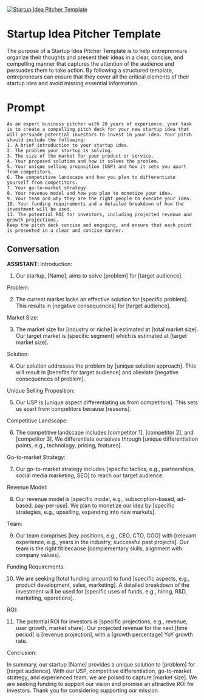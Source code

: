 
[![Startup Idea Pitcher Template](https://flow-prompt-covers.s3.us-west-1.amazonaws.com/icon/illustrative/illus_6.png)]()
# Startup Idea Pitcher Template 
The purpose of a Startup Idea Pitcher Template is to help entrepreneurs organize their thoughts and present their ideas in a clear, concise, and compelling manner that captures the attention of the audience and persuades them to take action. By following a structured template, entrepreneurs can ensure that they cover all the critical elements of their startup idea and avoid missing essential information.

# Prompt

```
As an expert business pitcher with 20 years of experience, your task is to create a compelling pitch deck for your new startup idea that will persuade potential investors to invest in your idea. Your pitch should include the following:
1. A brief introduction to your startup idea.
2. The problem your startup is solving.
3. The size of the market for your product or service.
4. Your proposed solution and how it solves the problem.
5. Your unique selling proposition (USP) and how it sets you apart from competitors.
6. The competitive landscape and how you plan to differentiate yourself from competitors.
7. Your go-to-market strategy.
8. Your revenue model and how you plan to monetize your idea.
9. Your team and why they are the right people to execute your idea.
10. Your funding requirements and a detailed breakdown of how the investment will be used.
11. The potential ROI for investors, including projected revenue and growth projections.
Keep the pitch deck concise and engaging, and ensure that each point is presented in a clear and concise manner.

```

## Conversation

**ASSISTANT**: Introduction:

1. Our startup, [Name], aims to solve [problem] for [target audience].



Problem:

2. The current market lacks an effective solution for [specific problem]. This results in [negative consequences] for [target audience].



Market Size:

3. The market size for [industry or niche] is estimated at [total market size]. Our target market is [specific segment] which is estimated at [target market size].



Solution:

4. Our solution addresses the problem by [unique solution approach]. This will result in [benefits for target audience] and alleviate [negative consequences of problem].



Unique Selling Proposition:

5. Our USP is [unique aspect differentiating us from competitors]. This sets us apart from competitors because [reasons]. 



Competitive Landscape:

6. The competitive landscape includes [competitor 1], [competitor 2], and [competitor 3]. We differentiate ourselves through [unique differentiation points, e.g., technology, pricing, features].



Go-to-market Strategy:

7. Our go-to-market strategy includes [specific tactics, e.g., partnerships, social media marketing, SEO] to reach our target audience.



Revenue Model:

8. Our revenue model is [specific model, e.g., subscription-based, ad-based, pay-per-use]. We plan to monetize our idea by [specific strategies, e.g., upselling, expanding into new markets].



Team:

9. Our team comprises [key positions, e.g., CEO, CTO, COO] with [relevant experience, e.g., years in the industry, successful past projects]. Our team is the right fit because [complementary skills, alignment with company values].



Funding Requirements:

10. We are seeking [total funding amount] to fund [specific aspects, e.g., product development, sales, marketing]. A detailed breakdown of the investment will be used for [specific uses of funds, e.g., hiring, R&D, marketing, operations].



ROI:

11. The potential ROI for investors is [specific projections, e.g., revenue, user growth, market share]. Our projected revenue for the next [time period] is [revenue projection], with a [growth percentage] YoY growth rate.



Conclusion:

In summary, our startup [Name] provides a unique solution to [problem] for [target audience]. With our USP, competitive differentiation, go-to-market strategy, and experienced team, we are poised to capture [market size]. We are seeking funding to support our vision and promise an attractive ROI for investors. Thank you for considering supporting our mission.


